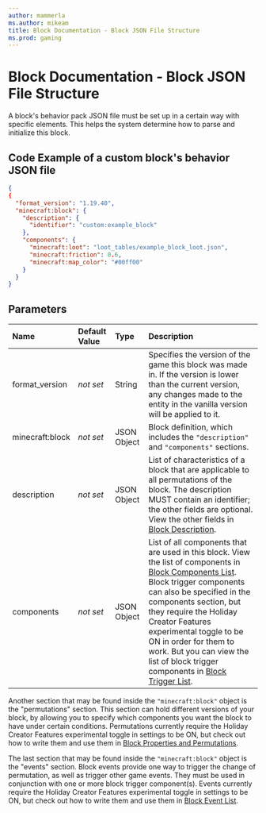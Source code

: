 ```yaml
---
author: mammerla
ms.author: mikeam
title: Block Documentation - Block JSON File Structure
ms.prod: gaming
---
```


# Block Documentation - Block JSON File Structure

A block's behavior pack JSON file must be set up in a certain way with specific elements. This helps the system determine how to parse and initialize this block.

## Code Example of a custom block's behavior JSON file

```json
{
{
  "format_version": "1.19.40",
  "minecraft:block": {
    "description": {
      "identifier": "custom:example_block"
    },
    "components": {
      "minecraft:loot": "loot_tables/example_block_loot.json",
      "minecraft:friction": 0.6,
      "minecraft:map_color": "#00ff00"
    }
  }
}
```

## Parameters

|Name |Default Value  |Type  |Description  |
|:----------|:----------|:----------|:----------|
|format_version|*not set* | String| Specifies the version of the game this block was made in. If the version is lower than the current version, any changes made to the entity in the vanilla version will be applied to it.|
|minecraft:block|*not set*| JSON Object| Block definition, which includes the `"description"` and `"components"` sections.|
|description|*not set*|JSON Object|List of characteristics of a block that are applicable to all permutations of the block. The description MUST contain an identifier; the other fields are optional. View the other fields in [Block Description](BlockDescription.md).|
|components|*not set*|JSON Object|List of all components that are used in this block. View the list of components in [Block Components List](\BlockComponents\BlockComponentsList.md). Block trigger components can also be specified in the components section, but they require the Holiday Creator Features experimental toggle to be ON in order for them to work. But you can view the list of block trigger components in [Block Trigger List](BlockTriggers\BlockTriggerList.md).|

Another section that may be found inside the `"minecraft:block"` object is the "permutations" section. This section can hold different versions of your block, by allowing you to specify which components you want the block to have under certain conditions. Permutations currently require the Holiday Creator Features experimental toggle in settings to be ON, but check out how to write them and use them in [Block Properties and Permutations](BlockPropertiesAndPermutations.md).

The last section that may be found inside the `"minecraft:block"` object is the "events" section. Block events provide one way to trigger the change of permutation, as well as trigger other game events. They must be used in conjunction with one or more block trigger component(s). Events currently require the Holiday Creator Features experimental toggle in settings to be ON, but check out how to write them and use them in [Block Event List](\BlockEvents\BlockEventList.md).
